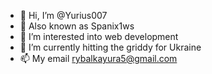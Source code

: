 - 👋 Hi, I’m @Yurius007
- 🤫 Also known as Spanix1ws
- 👀 I’m interested into web development
- 🌱 I’m currently hitting the griddy for Ukraine
- 📫 My email rybalkayura5@gmail.com

<!---
Yurius007/Yurius007 is a ✨ special ✨ repository because its `README.md` (this file) appears on your GitHub profile.
You can click the Preview link to take a look at your changes.
--->
